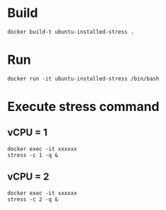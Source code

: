 
# Build

```
docker build-t ubuntu-installed-stress .
```

# Run

```
docker run -it ubuntu-installed-stress /bin/bash
```

# Execute stress command

## vCPU = 1

```
docker exec -it xxxxxx
stress -c 1 -q &
```

## vCPU = 2

```
docker exec -it xxxxxx
stress -c 2 -q &
```

